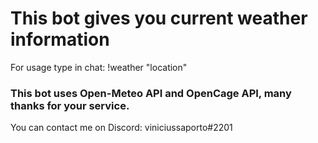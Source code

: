# This bot gives you current weather information

For usage type in chat: !weather "location"

### This bot uses Open-Meteo API and OpenCage API, many thanks for your service.
  
You can contact me on Discord: viniciussaporto#2201
